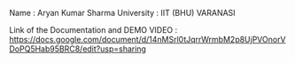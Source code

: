 Name : Aryan Kumar Sharma
University : IIT (BHU) VARANASI



Link of the Documentation and DEMO VIDEO : https://docs.google.com/document/d/14nMSrl0tJqrrWrmbM2p8UjPVOnorVDoPQ5Hab95BRC8/edit?usp=sharing
